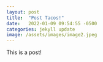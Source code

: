 ```yaml
---
layout: post
title:  "Post Tacos!"
date:   2022-01-09 09:54:55 -0500
categories: jekyll update
image: /assets/images/image2.jpeg
---
```

This is a post!
